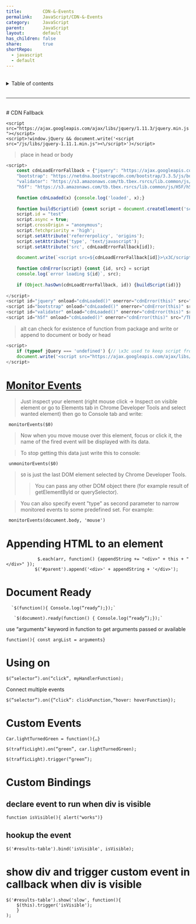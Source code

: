 ```yaml
---
title:        CDN-&-Events  
permalink:    JavaScript/CDN-&-Events  
category:     JavaScript  
parent:       JavaScript  
layout:       default  
has_children: false  
share:        true  
shortRepo:  
  - javascript  
  - default              
---
```

  
  
<br/>              
  
<details markdown="block">                    
<summary>                    
Table of contents                    
</summary>                    
{: .text-delta }                    
1. TOC                    
{:toc}                    
</details>                    
  
<br/>                    
  
***                    
  
<br/>    
# CDN Fallback    
  
`<script src="https://ajax.googleapis.com/ajax/libs/jquery/1.11.3/jquery.min.js"></script>`    
`<script>!window.jQuery && document.write('<script src="/js/libs/jquery-1.11.1.min.js"><\/script>')</script>`  
  
> place in head or body  
  
```javascript     
<script>  
    const cdnLoadErrorFallback = {"jquery": "https://ajax.googleapis.com/ajax/libs/jquery/2.0.3/jquery.min.js",  
    "bootstrap": "https://netdna.bootstrapcdn.com/bootstrap/3.3.5/js/bootstrap.min.js",  
    "validator": "https://s3.amazonaws.com/tb.tbex.rsrcs/lib.common/js/bootstrap-validator/dist/validator.min.js",  
    "h5f": "https://s3.amazonaws.com/tb.tbex.rsrcs/lib.common/js/H5F/h5f.min.js"}  
  
    function cdnLoaded(x) {console.log('loaded', x);}  
  
    function buildScript(id) {const script = document.createElement('script');  
    script.id = "test"  
    script.async = true;  
    script.crossOrigin = "anonymous";  
    script.fetchpriority = 'high';  
    script.setAttribute('referrerpolicy', 'origins');  
    script.setAttribute('type', 'text/javascript');  
    script.setAttribute('src', cdnLoadErrorFallback[id]);  
  
    document.write(`<script src=${cdnLoadErrorFallback[id]}>\x3C/script>`)}  
  
    function cdnError(script) {const {id, src} = script  
    console.log(`error loading ${id}`, src);  
  
    if (Object.hasOwn(cdnLoadErrorFallback, id)) {buildScript(id)}}  
  
</script>  
<script id="jquery" onload="cdnLoaded()" onerror="cdnError(this)" src="/TBEX/assets/jquery.min.js"></script>  
<script id="bootstrap" onload="cdnLoaded()" onerror="cdnError(this)" src="/TBEX/assets/bootstrap.min.js"></script>  
<script id="validator" onload="cdnLoaded()" onerror="cdnError(this)" src="/TBEX/assets/validator.min.js"></script>  
<script id="h5f" onload="cdnLoaded()" onerror="cdnError(this)" src="/TBEX/assets/h5f.min.js"></script>    
```    
  
> alt can check for existence of function from package and write or append to document or body or head  
  
```javascript    
<script>  
    if (typeof jQuery === 'undefined') {// \x3c used to keep script from ending    
    document.write('<script src="https://ajax.googleapis.com/ajax/libs/jquery/2.0.3/jquery.min.js">\x3C/script>');}  
</script>    
```    
  
# [Monitor Events](https://stackoverflow.com/questions/10213703/how-do-i-view-events-fired-on-an-element-in-chrome-devtools)  
  
> Just inspect your element (right mouse click → Inspect on visible element or go to Elements tab in Chrome Developer Tools and select wanted element) then go to Console tab and write:  
  
```shell  
 monitorEvents($0)  
```  
  
> Now when you move mouse over this element, focus or click it, the name of the fired event will be displayed with its data.  
  
> To stop getting this data just write this to console:  
  
```shell  
 unmonitorEvents($0)  
```  
  
> `$0` is just the last DOM element selected by Chrome Developer Tools.  
>> You can pass any other DOM object there (for example result of getElementById or querySelector).  
  
> You can also specify event "type" as second parameter to narrow monitored events to some predefined set. For example:  
  
```shell  
 monitorEvents(document.body, 'mouse')  
```  
  
# Appending HTML to an element  
  
 ```shell  
             $.each(arr, function() {appendString += "<div>" + this + "</div>" });    
            $('#parent').append('<div>' + appendString + '</div>');  
```    
  
# Document Ready  
  
      `$(function(){ Console.log(“ready”);});`    
    
       `$(document).ready(function() { Console.log(“ready”);});`    
  
use “arguments” keyword in function to get arguments passed or available  
  
`function(){ const argList = arguments}`  
  
# Using on  
  
`$(“selector”).on(“click”, myHandlerFunction);`  
  
Connect multiple events  
  
`$(“selector”).on({“click”: clickFunction,“hover: hoverFunction});`  
  
# Custom Events  
  
`Car.lightTurnedGreen = function(){…}`  
  
`$(trafficLight).on(“green”, car.lightTurnedGreen);`  
  
`$(trafficLight).trigger(“green”);`  
  
# Custom Bindings  
  
## declare event to run when div is visible  
  
`function isVisible(){ alert("works")}`  
  
## hookup the event  
  
`$('#results-table').bind('isVisible', isVisible);`  
  
# show div and trigger custom event in callback when div is visible  
  
```shell  
$('#results-table').show('slow', function(){  
    $(this).trigger('isVisible');  
    }  
);  
```